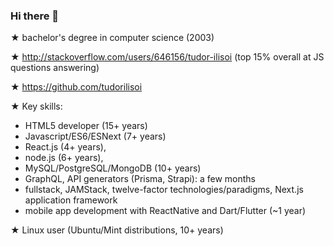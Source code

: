 ### Hi there 👋

<!--
**tudorilisoi/tudorilisoi** is a ✨ _special_ ✨ repository because its `README.md` (this file) appears on your GitHub profile.

Here are some ideas to get you started:

- 🔭 I’m currently working on ...
- 🌱 I’m currently learning ...
- 👯 I’m looking to collaborate on ...
- 🤔 I’m looking for help with ...
- 💬 Ask me about ...
- 📫 How to reach me: ...
- 😄 Pronouns: ...
- ⚡ Fun fact: ...
-->

★ bachelor's degree in computer science (2003)

★ http://stackoverflow.com/users/646156/tudor-ilisoi (top 15% overall at JS questions answering)

★ https://github.com/tudorilisoi

★ Key skills:

- HTML5 developer (15+ years)
- Javascript/ES6/ESNext (7+ years)
- React.js (4+ years),
- node.js (6+ years),
- MySQL/PostgreSQL/MongoDB (10+ years)
- GraphQL, API generators (Prisma, Strapi): a few months
- fullstack, JAMStack, twelve-factor technologies/paradigms, Next.js application framework
- mobile app development with ReactNative and Dart/Flutter (~1 year)

★ Linux user (Ubuntu/Mint distributions, 10+ years)
